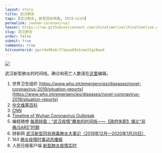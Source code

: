 ```yaml
---
layout: story
title: 武汉肺炎
tags: [武汉肺炎, 新型冠状病毒, 2019-nCoV]
permalink: /wuhan-coronavirus/
teaser: https://raw.githubusercontent.com/chinatimeline/chinatimeline.github.io/master/images/wuhan-coronavirus.jpg
slug: 武汉肺炎
order: false
submit: true
comments: true
hitcounterid: ppct4m98e8r2lkpue69e1cmu15gz8wwd
---
```


![](https://i.imgur.com/1hXME0o.jpg)

武汉新型肺炎的时间线。确诊和死亡人数请在[这里](https://ethercalc.org/w2gfa2jtho6c)编辑。

<script src="https://cdnjs.cloudflare.com/ajax/libs/Chart.js/2.8.0/Chart.min.js"></script>
<script src="https://cdnjs.cloudflare.com/ajax/libs/d3/5.7.0/d3.min.js"></script>

<canvas id="chart"></canvas>

<script src="{{ site.url }}{{ site.baseurl }}/assets/js/csv_to_chart.js"></script>


1. 世界卫生组织 [https://www.who.int/emergencies/diseases/novel-coronavirus-2019/situation-reports](https://www.who.int/emergencies/diseases/novel-coronavirus-2019/situation-reports)
2. [中文维基百科](https://zh.wikipedia.org/zh-hans/%E6%96%B0%E5%9E%8B%E5%86%A0%E7%8B%80%E7%97%85%E6%AF%92%E8%82%BA%E7%82%8E%E5%85%A8%E7%90%83%E7%96%AB%E6%83%85%E7%97%85%E4%BE%8B)
3. [CNN](https://www.cnn.com/asia/live-news/coronavirus-outbreak-hnk-intl-01-25-20/index.html)
4. [Timeline of Wuhan Coronavirus Outbreak](https://en.wikipedia.org/wiki/Timeline_of_the_2019%E2%80%9320_Wuhan_coronavirus_outbreak)
5. 编程随想 [每周转载：“武汉疫情”爆发的时间线——【政府失职】堪比“非典/SARS”时期](https://program-think.blogspot.com/2020/01/weekly-share-141.html)
6. 财新网 [武汉新型冠状病毒肺炎大事记（2019年12月—2020年1月20日）](http://www.caixin.com/2020-01-20/101506242.html)
7. 163 [肺炎疫情时事动态播报](https://news.163.com/special/epidemic/?spssid=7283291fcdba1d8c2d13ee3da2cfb760&spsw=7&spss=other)
8. 人民日报客户端 [新型肺炎疫情实时](https://activity.peopleapp.com/broadcast/)
